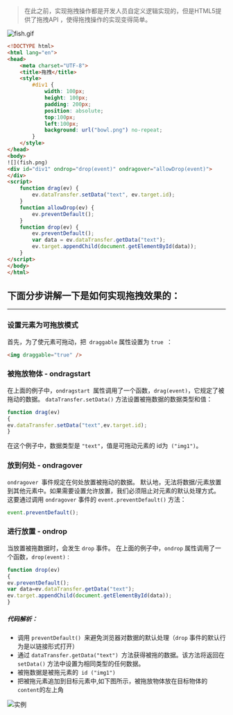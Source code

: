 >在此之前，实现拖拽操作都是开发人员自定义逻辑实现的，但是HTML5提供了拖拽API ，使得拖拽操作的实现变得简单。

![fish.gif](http://upload-images.jianshu.io/upload_images/3229842-be565537afb2dae0.gif?imageMogr2/auto-orient/strip)

```html
<!DOCTYPE html>
<html lang="en">
<head>
    <meta charset="UTF-8">
    <title>拖拽</title>
    <style>
        #div1 {
            width: 100px;
            height: 100px;
            padding: 200px;
            position: absolute;
            top:100px;
            left:100px;
            background: url("bowl.png") no-repeat;
        }
    </style>
</head>
<body>
![](fish.png)
<div id="div1" ondrop="drop(event)" ondragover="allowDrop(event)">
</div>
<script>
    function drag(ev) {
        ev.dataTransfer.setData("text", ev.target.id);
    }
    function allowDrop(ev) {
        ev.preventDefault();
    }
    function drop(ev) {
        ev.preventDefault();
        var data = ev.dataTransfer.getData("text");
        ev.target.appendChild(document.getElementById(data));
    }
</script>
</body>
</html>
```
## 下面分步讲解一下是如何实现拖拽效果的：
---
### 设置元素为可拖放模式
首先，为了使元素可拖动，把`` draggable`` 属性设置为 ``true ``：
```html
<img draggable="true" />
```
### 被拖放物体 - ondragstart
在上面的例子中，``ondragstart ``属性调用了一个函数，``drag(event)``，它规定了被拖动的数据。
``dataTransfer.setData()`` 方法设置被拖数据的数据类型和值：
```javascript
function drag(ev)
{
ev.dataTransfer.setData("text",ev.target.id);
}
```
在这个例子中，数据类型是 ``"text"``，值是可拖动元素的 id为`` ("img1")``。

### 放到何处 - ondragover
``ondragover ``事件规定在何处放置被拖动的数据。
默认地，无法将数据/元素放置到其他元素中。如果需要设置允许放置，我们必须阻止对元素的默认处理方式。
这要通过调用 ``ondragover`` 事件的 ``event.preventDefault()`` 方法：
```javascript
event.preventDefault();
```
### 进行放置 - ondrop
当放置被拖数据时，会发生 ``drop`` 事件。
在上面的例子中，``ondrop`` 属性调用了一个函数，``drop(event)：``
```javascript
function drop(ev)
{
ev.preventDefault();
var data=ev.dataTransfer.getData("text");
ev.target.appendChild(document.getElementById(data));
}
```
##### 代码解析：
* 调用 ``preventDefault() ``来避免浏览器对数据的默认处理（``drop`` 事件的默认行为是以链接形式打开）
* 通过 ``dataTransfer.getData("text") ``方法获得被拖的数据。该方法将返回在 ``setData()`` 方法中设置为相同类型的任何数据。
* 被拖数据是被拖元素的`` id ("img1")``
* 把被拖元素追加到目标元素中,如下图所示，被拖放物体放在目标物体的``content``的左上角

![实例](http://upload-images.jianshu.io/upload_images/3229842-6931f0aa4fbde778.png?imageMogr2/auto-orient/strip%7CimageView2/2/w/1240)

